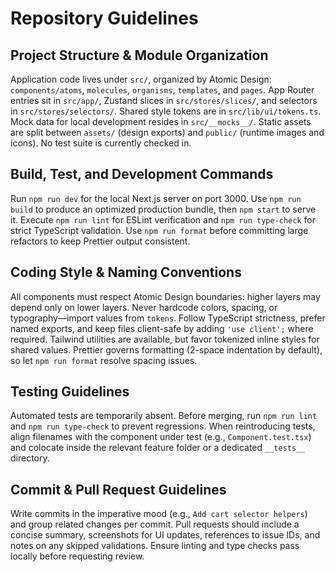 # Repository Guidelines

## Project Structure & Module Organization
Application code lives under `src/`, organized by Atomic Design: `components/atoms`, `molecules`, `organisms`, `templates`, and `pages`. App Router entries sit in `src/app/`, Zustand slices in `src/stores/slices/`, and selectors in `src/stores/selectors/`. Shared style tokens are in `src/lib/ui/tokens.ts`. Mock data for local development resides in `src/__mocks__/`. Static assets are split between `assets/` (design exports) and `public/` (runtime images and icons). No test suite is currently checked in.

## Build, Test, and Development Commands
Run `npm run dev` for the local Next.js server on port 3000. Use `npm run build` to produce an optimized production bundle, then `npm start` to serve it. Execute `npm run lint` for ESLint verification and `npm run type-check` for strict TypeScript validation. Use `npm run format` before committing large refactors to keep Prettier output consistent.

## Coding Style & Naming Conventions
All components must respect Atomic Design boundaries: higher layers may depend only on lower layers. Never hardcode colors, spacing, or typography—import values from `tokens`. Follow TypeScript strictness, prefer named exports, and keep files client-safe by adding `'use client';` where required. Tailwind utilities are available, but favor tokenized inline styles for shared values. Prettier governs formatting (2-space indentation by default), so let `npm run format` resolve spacing issues.

## Testing Guidelines
Automated tests are temporarily absent. Before merging, run `npm run lint` and `npm run type-check` to prevent regressions. When reintroducing tests, align filenames with the component under test (e.g., `Component.test.tsx`) and colocate inside the relevant feature folder or a dedicated `__tests__` directory.

## Commit & Pull Request Guidelines
Write commits in the imperative mood (e.g., `Add cart selector helpers`) and group related changes per commit. Pull requests should include a concise summary, screenshots for UI updates, references to issue IDs, and notes on any skipped validations. Ensure linting and type checks pass locally before requesting review.
